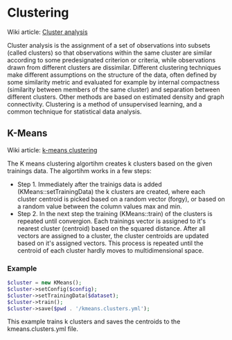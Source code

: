 # Clustering
Wiki article: [Cluster analysis](http://en.wikipedia.org/wiki/Cluster_analysis)

Cluster analysis is the assignment of a set of observations into subsets (called clusters) so that observations within the same cluster are similar according to some predesignated criterion or criteria, while observations drawn from different clusters are dissimilar. Different clustering techniques make different assumptions on the structure of the data, often defined by some similarity metric and evaluated for example by internal compactness (similarity between members of the same cluster) and separation between different clusters. Other methods are based on estimated density and graph connectivity. Clustering is a method of unsupervised learning, and a common technique for statistical data analysis.

## K-Means
Wiki article: [k-means clustering](http://en.wikipedia.org/wiki/K-means_clustering)

The K means clustering algortihm creates k clusters based on the given trainings data. The algortihm works in a few steps:
* Step 1. Immediately after the trainigs data is added (KMeans::setTrainingData) the k clusters are created, where each cluster centroid is picked based on a random vector (forgy), or based on a random value between the column values max and min.
* Step 2. In the next step the training (KMeans::train) of the clusters is repeated until convergion. Each trainings vector is assigned to it's nearest cluster (centroid) based on the squared distance. After all vectors are assigned to a cluster, the cluster centroids are updated based on it's assigned vectors. This process is repeated until the centroid of each cluster hardly moves to multidimensional space.

### Example
```php
$cluster = new KMeans();
$cluster->setConfig($config);
$cluster->setTrainingData($dataset);
$cluster->train();
$cluster->save($pwd . '/kmeans.clusters.yml');
```
This example trains k clusters and saves the centroids to the kmeans.clusters.yml file.
